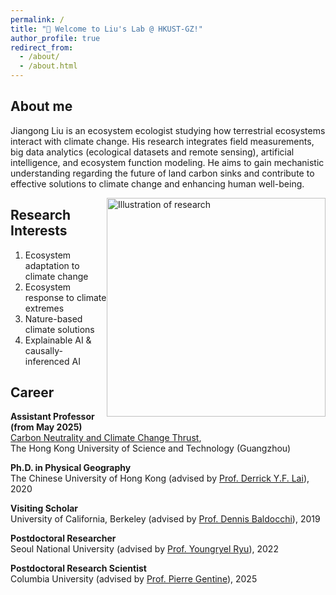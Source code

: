 ```yaml
---
permalink: /
title: "👋 Welcome to Liu's Lab @ HKUST-GZ!"
author_profile: true
redirect_from: 
  - /about/
  - /about.html
---
```


## About me

Jiangong Liu is an ecosystem ecologist studying how terrestrial ecosystems interact with climate change. His research integrates field measurements, big data analytics (ecological datasets and remote sensing), artificial intelligence, and ecosystem function modeling. He aims to gain mechanistic understanding regarding the future of land carbon sinks and contribute to effective solutions to climate change and enhancing human well-being.

<img src="https://jiangong-liu.github.io/EcoAI-Lab.github.io/images/approaches.png" alt="Illustration of research" style="float: right; width: 350px;" />

<div class="spacer"></div>

## Research Interests

1. Ecosystem adaptation to climate change  
2. Ecosystem response to climate extremes  
3. Nature-based climate solutions  
4. Explainable AI & causally-inferenced AI  

<div class="spacer"></div>

## Career

**Assistant Professor (from May 2025)**  
[Carbon Neutrality and Climate Change Thrust](https://www.hkust-gz.edu.cn/academics/hubs-and-thrust-areas/society-hub/carbon-neutrality-and-climate-change),  
The Hong Kong University of Science and Technology (Guangzhou)

**Ph.D. in Physical Geography**  
The Chinese University of Hong Kong (advised by [Prof. Derrick Y.F. Lai](https://www.grm.cuhk.edu.hk/en/profile/dyflai)), 2020 

**Visiting Scholar**  
University of California, Berkeley (advised by [Prof. Dennis Baldocchi](https://ourenvironment.berkeley.edu/people/dennis-baldocchi)), 2019

**Postdoctoral Researcher**  
Seoul National University (advised by [Prof. Youngryel Ryu](https://www.environment.snu.ac.kr)), 2022

**Postdoctoral Research Scientist**  
Columbia University (advised by [Prof. Pierre Gentine](https://gentinelab.eee.columbia.edu/home)), 2025
